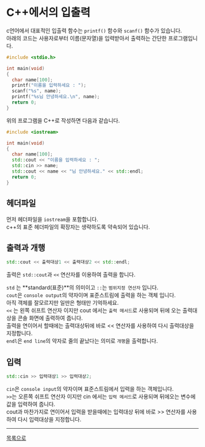 # C++에서의 입출력

c언어에서 대표적인 입출력 함수는 `printf()` 함수와 `scanf()` 함수가 있습니다.  
아래의 코드는 사용자로부터  이름(문자열)을 입력받아서 출력하는 간단한 프로그램입니다.
```c
#include <stdio.h>

int main(void)
{
  char name[100];
  printf("이름을 입력하세요 : ");
  scanf("%s", name);
  printf("%s님 안녕하세요.\n", name);
  return 0;
}
```

위의 프로그램을 C++로 작성하면 다음과 같습니다.
```cpp
#include <iostream>

int main(void)
{
  char name[100];
  std::cout << "이름을 입력하세요 : ";
  std::cin >> name;
  std::cout << name << "님 안녕하세요." << std::endl;
  return 0;
}
```
## 헤더파일 
먼저 헤더파일을 `iostream`을 포함합니다.  
c++의 표준 헤더파일의 확장자는 생략하도록 약속되어 있습니다.

## 출력과 개행
```cpp
std::cout << 출력대상1 << 출력대상2 << std::endl;
```
출력은 `std::cout`과 `<<` 연산자를 이용하여 출력을 합니다.  

`std` 는 **standard(표준)**의 의미이고 `::`는 `범위지정 연산자` 입니다.  
`cout`은  `console output`의 약자이며 표준스트림에 출력을 하는 객체 입니다.  
아직 객체를 잘모르지만 일딴은 형태만 기억하세요.  
`<<` 는 왼쪽 쉬프트 연산자 이지만 cout 에서는 `출력 메서드`로 사용되며 뒤에 오는 출력대상을 콘솔 화면에 출력하여 줍니다.  
출력을 연이어서 할때에는 출력대상뒤에 바로 << 연산자를 사용하여 다시 출력대상을 지정합니다.  
`endl`은 `end line`의 약자로 줄의 끝났다는 의미로 `개행`을 출력합니다.

## 입력
```cpp
std::cin >> 입력대상1 >> 입력대상2;
```
`cin`은 `console input`의 약자이며 표준스트림에서 입력을 하는 객체입니다.  
`>>`는 오른쪽 쉬프트 연산자 이지만 cin 에서는 `입력 메서드`로 사용되며 뒤에오는 변수에 값을 입력하여 줍니다.  
cout과 마찬가지로 연이어서 입력을 받을때에는 입력대상 뒤에 바로 >> 연산자를 사용하여 다시 입력대상을 지정합니다.

---
[목록으로](https://github.com/moosin76/cpp_tutorial)